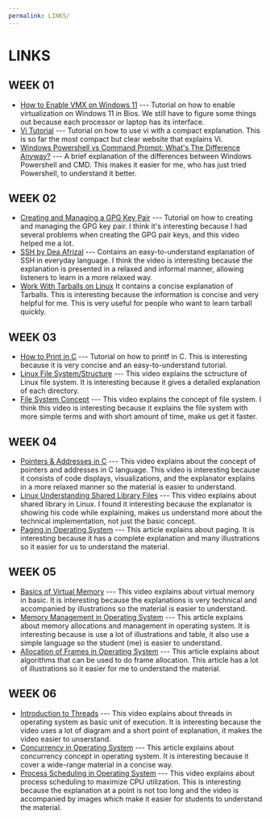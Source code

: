 ```yaml
---
permalink: LINKS/
---
```


# LINKS

## WEEK 01
- [How to Enable VMX on Windows 11](https://youtu.be/3ZBwFcaed5w?si=vo-pdiIUtJa6Sia5) --- Tutorial on how to enable virtualization on Windows 11 in Bios. We still have to figure some things out because each processor or laptop has its interface. <br />
- [Vi Tutorial](https://www.tutorialspoint.com/unix/unix-vi-editor.htm) --- Tutorial on how to use vi with a compact explanation. This is so far the most compact but clear website that explains Vi. <br />
- [Windows Powershell vs Command Prompt: What's The Difference Anyway?](https://youtu.be/H0gwnFV_SFs?si=kn803ZZCIeIVHRo1) --- A brief explanation of the differences between Windows Powershell and CMD. This makes it easier for me, who has just tried Powershell, to understand it better. <br />

## WEEK 02
- [Creating and Managing a GPG Key Pair](https://youtu.be/1vVIpIvboSg?si=1YwZmDy2T4MicRj6) --- Tutorial on how to creating and managing the GPG key pair. I think it's interesting because I had several problems when creating the GPG pair keys, and this video helped me a lot.
- [SSH by Dea Afrizal](https://youtu.be/HlSktNwxCW8?si=t2XiLyycGFxGCpHf) --- Contains an easy-to-understand explanation of SSH in everyday language. I think the video is interesting because the explanation is presented in a relaxed and informal manner, allowing listeners to learn in a more relaxed way.
- [Work With Tarballs on Linux](https://www.networkworld.com/article/966808/working-with-tarballs-on-linux.html) It contains a concise explanation of Tarballs. This is interesting because the information is concise and very helpful for me. This is very useful for people who want to learn
tarball quickly.

## WEEK 03
- [How to Print in C](https://www.geeksforgeeks.org/printf-in-c/) --- Tutorial on how to printf in C. This is interesting because it is very concise and an easy-to-understand tutorial.
- [Linux File System/Structure](https://youtu.be/HbgzrKJvDRw?si=3V4fdFA_uedJiVxP) --- This video explains the sctructure of Linux file system. It is interesting because it gives a detailed explanation of each directory.
- [File System Concept](https://youtu.be/mzUyMy7Ihk0?si=5idvdSB3VB56tC22) --- This video explains the concept of file system. I think this video is interesting because it explains the file system with more simple terms and with short amount of time, make us get it faster.

## WEEK 04
- [Pointers & Addresses in C](https://youtu.be/sjQb7TGTO9U?si=Q5GKAMuEAvKCyBFw) --- This video explains about the concept of pointers and addresses in C language. This video is interesting because it consists of code displays, visualizations, and the explanator explains in a more relaxed manner so the material is easier to understand.
- [Linux Understanding Shared Library Files](https://youtu.be/RmdvkUWQ78g?si=aIb5QCsFqPf07HwP) --- This video explains about shared library in Linux. I found it interesting because the explanator is showing his code while explaining, makes us understand more about the technical implementation, not just the basic concept.
- [Paging in Operating System](https://www.geeksforgeeks.org/paging-in-operating-system/) --- This article explains about paging. It is interesting because it has a complete explanation and many illustrations so it easier for us to understand the material.

## WEEK 05
- [Basics of Virtual Memory](https://youtu.be/8yO2FBBfaB0?si=um1DuvlOIVSZphpG) --- This video explains about virtual memory in basic. It is interesting because the explanations is very technical and accompanied by illustrations so the material is easier to understand.
- [Memory Management in Operating System](https://www.geeksforgeeks.org/memory-management-in-operating-system/) --- This article explains about memory allocations and management in operating system. It is interesting because is use a lot of illustrations and table, it also use a simple language so the student (me) is easier to understand.
- [Allocation of Frames in Operating System](https://www.geeksforgeeks.org/operating-system-allocation-frames/) --- This article explains about algorithms that can be used to do frame allocation. This article has a lot of illustrations so it easier for me to understand the material.

## WEEK 06
- [Introduction to Threads](https://youtu.be/LOfGJcVnvAk?si=0EgFt3KwAxJSRfRq) --- This video explains about threads in operating system as basic unit of execution. It is interesting because the video uses a lot of diagram and a short point of explanation, it makes the video easier to unserstand.
- [Concurrency in Operating System](https://www.tutorialspoint.com/concurrency-in-operating-system) --- This article explains about concurrency concept in operating system. It is interesting because it cover a wide-range material in a concise way.
- [Process Scheduling in Operating System](https://youtu.be/2h3eWaPx8SA?si=cBM3vbMMRdwMaVyY) --- This video explains about process scheduling to maximize CPU utilization. This is interesting because the explanation at a point is not too long and the video is accompanied by images which make it easier for students to understand the material.
